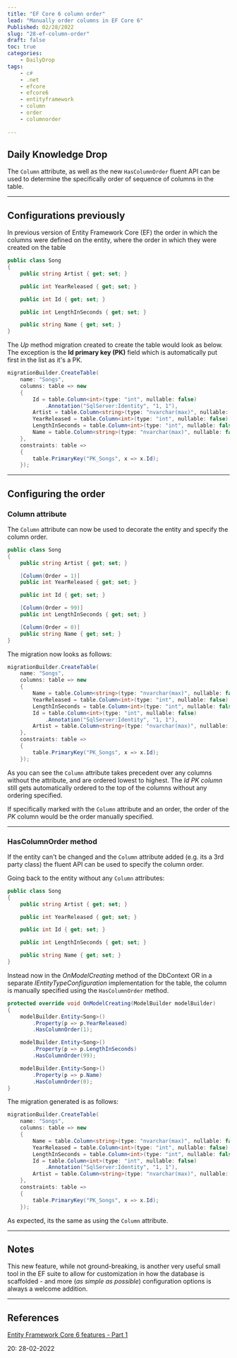 ```yaml
---
title: "EF Core 6 column order"
lead: "Manually order columns in EF Core 6"
Published: 02/28/2022
slug: "28-ef-column-order"
draft: false
toc: true
categories:
    - DailyDrop
tags:
    - c#
    - .net
    - efcore
    - efcore6
    - entityframework
    - column
    - order
    - columnorder
    
---
```


## Daily Knowledge Drop

The `Column` attribute, as well as the new `HasColumnOrder` fluent API can be used to determine the specifically order of sequence of columns in the table.

---

## Configurations previously

In previous version of Entity Framework Core (EF) the order in which the columns were defined on the entity, where the order in which they were created on the table

``` csharp
public class Song
{
    public string Artist { get; set; }

    public int YearReleased { get; set; }

    public int Id { get; set; }

    public int LengthInSeconds { get; set; }

    public string Name { get; set; }
}
```

The _Up_ method migration created to create the table would look as below.  
The exception is the **Id primary key (PK)** field which is automatically put first in the list as it's a PK.

``` csharp
migrationBuilder.CreateTable(
    name: "Songs",
    columns: table => new
    {
        Id = table.Column<int>(type: "int", nullable: false)
            .Annotation("SqlServer:Identity", "1, 1"),
        Artist = table.Column<string>(type: "nvarchar(max)", nullable: false),
        YearReleased = table.Column<int>(type: "int", nullable: false),
        LengthInSeconds = table.Column<int>(type: "int", nullable: false),
        Name = table.Column<string>(type: "nvarchar(max)", nullable: false)
    },
    constraints: table =>
    {
        table.PrimaryKey("PK_Songs", x => x.Id);
    });
```

---

## Configuring the order

### Column attribute

The `Column` attribute can now be used to decorate the entity and specify the column order.

``` csharp
public class Song
{
    public string Artist { get; set; }

    [Column(Order = 1)]
    public int YearReleased { get; set; }

    public int Id { get; set; }

    [Column(Order = 99)]
    public int LengthInSeconds { get; set; }

    [Column(Order = 0)]
    public string Name { get; set; }
}
```

The migration now looks as follows:

``` csharp
migrationBuilder.CreateTable(
    name: "Songs",
    columns: table => new
    {
        Name = table.Column<string>(type: "nvarchar(max)", nullable: false),
        YearReleased = table.Column<int>(type: "int", nullable: false),
        LengthInSeconds = table.Column<int>(type: "int", nullable: false),
        Id = table.Column<int>(type: "int", nullable: false)
            .Annotation("SqlServer:Identity", "1, 1"),
        Artist = table.Column<string>(type: "nvarchar(max)", nullable: false)
    },
    constraints: table =>
    {
        table.PrimaryKey("PK_Songs", x => x.Id);
    });
```

As you can see the `Column` attribute takes precedent over any columns without the attribute, and are ordered lowest to highest. The _Id PK column_ still gets automatically ordered to the top of the columns without any ordering specified.

If specifically marked with the `Column` attribute and an order, the order of the _PK_ column would be the order manually specified.

---

### HasColumnOrder method

If the entity can't be changed and the `Column` attribute added (e.g. its a 3rd party class) the fluent API can be used to specify the column order.

Going back to the entity without any `Column` attributes:

``` csharp
public class Song
{
    public string Artist { get; set; }

    public int YearReleased { get; set; }

    public int Id { get; set; }

    public int LengthInSeconds { get; set; }

    public string Name { get; set; }
}
```

Instead now in the _OnModelCreating_ method of the DbContext OR in a separate _IEntityTypeConfiguration_ implementation for the table, the column is manually specified using the `HasColumnOrder` method.

``` csharp
protected override void OnModelCreating(ModelBuilder modelBuilder)
{
    modelBuilder.Entity<Song>()
        .Property(p => p.YearReleased)
        .HasColumnOrder(1);

    modelBuilder.Entity<Song>()
        .Property(p => p.LengthInSeconds)
        .HasColumnOrder(99);

    modelBuilder.Entity<Song>()
        .Property(p => p.Name)
        .HasColumnOrder(0);
}
```

The migration generated is as follows:

``` csharp
migrationBuilder.CreateTable(
    name: "Songs",
    columns: table => new
    {
        Name = table.Column<string>(type: "nvarchar(max)", nullable: false),
        YearReleased = table.Column<int>(type: "int", nullable: false),
        LengthInSeconds = table.Column<int>(type: "int", nullable: false),
        Id = table.Column<int>(type: "int", nullable: false)
            .Annotation("SqlServer:Identity", "1, 1"),
        Artist = table.Column<string>(type: "nvarchar(max)", nullable: false)
    },
    constraints: table =>
    {
        table.PrimaryKey("PK_Songs", x => x.Id);
    });
```

As expected, its the same as using the `Column` attribute.

---

## Notes

This new feature, while not ground-breaking, is another very useful small tool in the EF suite to allow for customization in how the database is scaffolded - and more (_as simple as possible_) configuration options is always a welcome addition.

---

## References
[Entity Framework Core 6 features - Part 1](https://blog.okyrylchuk.dev/entity-framework-core-6-features-part-1)

<?# DailyDrop ?>20: 28-02-2022<?#/ DailyDrop ?>

